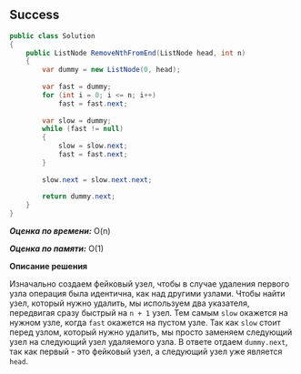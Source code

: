 ## Success

```csharp
public class Solution
{
    public ListNode RemoveNthFromEnd(ListNode head, int n)
    {
        var dummy = new ListNode(0, head);
        
        var fast = dummy;
        for (int i = 0; i <= n; i++)
            fast = fast.next;
            
        var slow = dummy;
        while (fast != null)
        {
            slow = slow.next;
            fast = fast.next;
        }
                
        slow.next = slow.next.next;
        
        return dummy.next; 
    }
}
```

***Оценка по времени:*** O(n)

***Оценка по памяти:*** O(1)

**Описание решения**

Изначально создаем фейковый узел, чтобы в случае удаления первого узла операция была идентична, как над другими узлами. Чтобы найти узел, который нужно удалить, мы используем два указателя, передвигая сразу быстрый на `n + 1` узел. Тем самым `slow` окажется на нужном узле, когда `fast` окажется на пустом узле. Так как `slow` стоит перед узлом, который нужно удалить, мы просто заменяем следующий узел на следующий узел удаляемого узла. В ответе отдаем `dummy.next`, так как первый - это фейковый узел, а следующий узел уже является `head`.